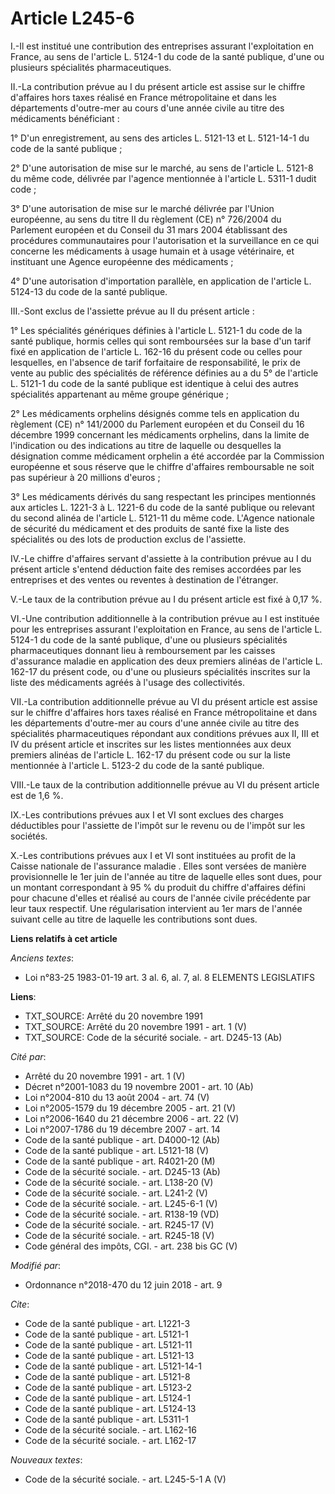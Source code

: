 # Article L245-6

I.-Il est institué une contribution des entreprises assurant l'exploitation en France, au sens de l'article L. 5124-1 du code
de la santé publique, d'une ou plusieurs spécialités pharmaceutiques. 

II.-La contribution prévue au I du présent article est assise sur le chiffre d'affaires hors taxes réalisé en France
métropolitaine et dans les départements d'outre-mer au cours d'une année civile au titre des médicaments bénéficiant : 

1° D'un enregistrement, au sens des articles L. 5121-13 et L. 5121-14-1 du code de la santé publique ; 

2° D'une autorisation de mise sur le marché, au sens de l'article L. 5121-8 du même code, délivrée par l'agence mentionnée à
l'article L. 5311-1 dudit code ; 

3° D'une autorisation de mise sur le marché délivrée par l'Union européenne, au sens du titre II du règlement (CE) n°
726/2004 du Parlement européen et du Conseil du 31 mars 2004 établissant des procédures communautaires pour l'autorisation et
la surveillance en ce qui concerne les médicaments à usage humain et à usage vétérinaire, et instituant une Agence européenne
des médicaments ; 

4° D'une autorisation d'importation parallèle, en application de l'article L. 5124-13 du code de la santé publique. 

III.-Sont exclus de l'assiette prévue au II du présent article : 

1° Les spécialités génériques définies à l'article L. 5121-1 du code de la santé publique, hormis celles qui sont remboursées
sur la base d'un tarif fixé en application de l'article L. 162-16 du présent code ou celles pour lesquelles, en l'absence de
tarif forfaitaire de responsabilité, le prix de vente au public des spécialités de référence définies au a du 5° de l'article
L. 5121-1 du code de la santé publique est identique à celui des autres spécialités appartenant au même groupe générique ; 

2° Les médicaments orphelins désignés comme tels en application du règlement (CE) n° 141/2000 du Parlement européen et du
Conseil du 16 décembre 1999 concernant les médicaments orphelins, dans la limite de l'indication ou des indications au titre
de laquelle ou desquelles la désignation comme médicament orphelin a été accordée par la Commission européenne et sous
réserve que le chiffre d'affaires remboursable ne soit pas supérieur à 20 millions d'euros ; 

3° Les médicaments dérivés du sang respectant les principes mentionnés aux articles L. 1221-3 à L. 1221-6 du code de la santé
publique ou relevant du second alinéa de l'article L. 5121-11 du même code. L'Agence nationale de sécurité du médicament et
des produits de santé fixe la liste des spécialités ou des lots de production exclus de l'assiette. 

IV.-Le chiffre d'affaires servant d'assiette à la contribution prévue au I du présent article s'entend déduction faite des
remises accordées par les entreprises et des ventes ou reventes à destination de l'étranger. 

V.-Le taux de la contribution prévue au I du présent article est fixé à 0,17 %. 

VI.-Une contribution additionnelle à la contribution prévue au I est instituée pour les entreprises assurant l'exploitation
en France, au sens de l'article L. 5124-1 du code de la santé publique, d'une ou plusieurs spécialités pharmaceutiques
donnant lieu à remboursement par les caisses d'assurance maladie en application des deux premiers alinéas de l'article L.
162-17 du présent code, ou d'une ou plusieurs spécialités inscrites sur la liste des médicaments agréés à l'usage des
collectivités. 

VII.-La contribution additionnelle prévue au VI du présent article est assise sur le chiffre d'affaires hors taxes réalisé en
France métropolitaine et dans les départements d'outre-mer au cours d'une année civile au titre des spécialités
pharmaceutiques répondant aux conditions prévues aux II, III et IV du présent article et inscrites sur les listes mentionnées
aux deux premiers alinéas de l'article L. 162-17 du présent code ou sur la liste mentionnée à l'article L. 5123-2 du code de
la santé publique. 

VIII.-Le taux de la contribution additionnelle prévue au VI du présent article est de 1,6 %. 

IX.-Les contributions prévues aux I et VI sont exclues des charges déductibles pour l'assiette de l'impôt sur le revenu ou de
l'impôt sur les sociétés. 

X.-Les contributions prévues aux I et VI sont instituées au profit de la Caisse nationale de l'assurance maladie   . Elles
sont versées de manière provisionnelle le 1er juin de l'année au titre de laquelle elles sont dues, pour un montant
correspondant à 95 % du produit du chiffre d'affaires défini pour chacune d'elles et réalisé au cours de l'année civile
précédente par leur taux respectif. Une régularisation intervient au 1er mars de l'année suivant celle au titre de laquelle
les contributions sont dues.

**Liens relatifs à cet article**

_Anciens textes_:

  - Loi n°83-25 1983-01-19 art. 3 al. 6, al. 7, al. 8 ELEMENTS LEGISLATIFS

**Liens**:

  - TXT_SOURCE: Arrêté du 20 novembre 1991
  - TXT_SOURCE: Arrêté du 20 novembre 1991 - art. 1 (V)
  - TXT_SOURCE: Code de la sécurité sociale. - art. D245-13 (Ab)

_Cité par_:

  - Arrêté du 20 novembre 1991 - art. 1 (V)
  - Décret n°2001-1083 du 19 novembre 2001 - art. 10 (Ab)
  - Loi n°2004-810 du 13 août 2004 - art. 74 (V)
  - Loi n°2005-1579 du 19 décembre 2005 - art. 21 (V)
  - Loi n°2006-1640 du 21 décembre 2006 - art. 22 (V)
  - Loi n°2007-1786 du 19 décembre 2007 - art. 14
  - Code de la santé publique - art. D4000-12 (Ab)
  - Code de la santé publique - art. L5121-18 (V)
  - Code de la santé publique - art. R4021-20 (M)
  - Code de la sécurité sociale. - art. D245-13 (Ab)
  - Code de la sécurité sociale. - art. L138-20 (V)
  - Code de la sécurité sociale. - art. L241-2 (V)
  - Code de la sécurité sociale. - art. L245-6-1 (V)
  - Code de la sécurité sociale. - art. R138-19 (VD)
  - Code de la sécurité sociale. - art. R245-17 (V)
  - Code de la sécurité sociale. - art. R245-18 (V)
  - Code général des impôts, CGI. - art. 238 bis GC (V)

_Modifié par_:

  - Ordonnance n°2018-470 du 12 juin 2018 - art. 9

_Cite_:

  - Code de la santé publique - art. L1221-3
  - Code de la santé publique - art. L5121-1
  - Code de la santé publique - art. L5121-11
  - Code de la santé publique - art. L5121-13
  - Code de la santé publique - art. L5121-14-1
  - Code de la santé publique - art. L5121-8
  - Code de la santé publique - art. L5123-2
  - Code de la santé publique - art. L5124-1
  - Code de la santé publique - art. L5124-13
  - Code de la santé publique - art. L5311-1
  - Code de la sécurité sociale. - art. L162-16
  - Code de la sécurité sociale. - art. L162-17

_Nouveaux textes_:

  - Code de la sécurité sociale. - art. L245-5-1 A (V)
